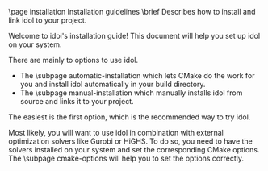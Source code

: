 \page installation Installation guidelines
\brief Describes how to install and link idol to your project.

Welcome to idol's installation guide! This document will help you set up idol on your system.

There are mainly to options to use idol. 

* The \subpage automatic-installation which lets CMake do the work for you and install idol automatically in your build directory.
* The \subpage manual-installation which manually installs idol from source and links it to your project.

The easiest is the first option, which is the recommended way to try idol.

Most likely, you will want to use idol in combination with external optimization solvers like Gurobi or HiGHS.
To do so, you need to have the solvers installed on your system and set the corresponding CMake options.
The \subpage cmake-options will help you to set the options correctly.
